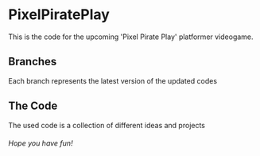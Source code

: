 # PixelPiratePlay

This is the code for the upcoming 'Pixel Pirate Play' platformer videogame.

## Branches

Each branch represents the latest version of the updated codes

## The Code

The used code is a collection of different ideas and projects

###### Hope you have fun! 
